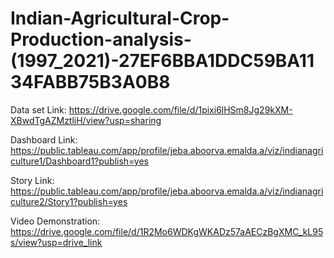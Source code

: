 # Indian-Agricultural-Crop-Production-analysis-(1997_2021)-27EF6BBA1DDC59BA1134FABB75B3A0B8


Data set Link: https://drive.google.com/file/d/1pixi6lHSm8Jg29kXM-XBwdTgAZMztliH/view?usp=sharing

Dashboard  Link: https://public.tableau.com/app/profile/jeba.aboorva.emalda.a/viz/indianagriculture1/Dashboard1?publish=yes

Story Link: https://public.tableau.com/app/profile/jeba.aboorva.emalda.a/viz/indianagriculture2/Story1?publish=yes

Video Demonstration: https://drive.google.com/file/d/1R2Mo6WDKgWKADz57aAECzBgXMC_kL95s/view?usp=drive_link 
